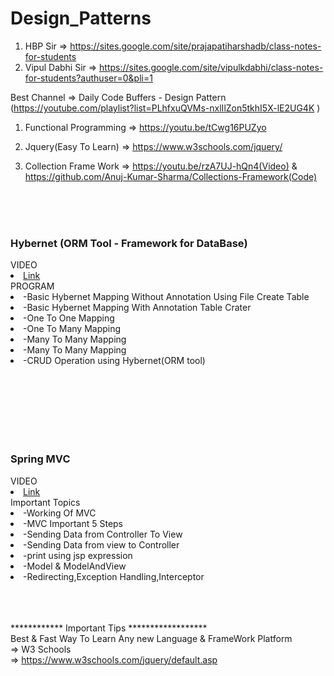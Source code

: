 # Design_Patterns

1) HBP Sir => https://sites.google.com/site/prajapatiharshadb/class-notes-for-students 
2) Vipul Dabhi Sir => https://sites.google.com/site/vipulkdabhi/class-notes-for-students?authuser=0&pli=1


Best Channel => Daily Code Buffers - Design Pattern (https://youtube.com/playlist?list=PLhfxuQVMs-nxlIlZon5tkhI5X-lE2UG4K )

1) Functional Programming => https://youtu.be/tCwg16PUZyo

2) Jquery(Easy To Learn) => https://www.w3schools.com/jquery/

3) Collection Frame Work => https://youtu.be/rzA7UJ-hQn4(Video) & https://github.com/Anuj-Kumar-Sharma/Collections-Framework(Code)

</br></hr></br></br>
<div>
<h3>Hybernet (ORM Tool - Framework for DataBase)</h3>
<ui>VIDEO</ui>  
  <li><a href="https://www.youtube.com/playlist?list=PL0zysOflRCekX8OO7V7pGQ9kxZ28JyJlk">Link</a></li>
<ui>PROGRAM</ui>
  <li>-Basic Hybernet Mapping Without Annotation Using File Create Table</li>
  <li>-Basic Hybernet Mapping With Annotation Table Crater</li>
  <li>-One To One Mapping</li>
  <li>-One To Many Mapping</li>
  <li>-Many To Many Mapping</li>
  <li>-Many To Many Mapping</li>
  <li>-CRUD Operation using Hybernet(ORM tool)</li>
</div>  
</br></hr></br></br>  

</br></hr></br></br>
<div>
<h3>Spring MVC</h3>
<ui>VIDEO</ui>  
  <li><a href="https://www.youtube.com/playlist?list=PL0zysOflRCelAb51IrexpUSeB0dpr9p6g">Link</a></li>
<ui>Important Topics</ui>
  <li>-Working Of MVC</li>
  <li>-MVC Important 5 Steps</li>
  <li>-Sending Data from Controller To View</li>
  <li>-Sending Data from view to Controller</li>
  <li>-print using jsp expression</li>
  <li>-Model & ModelAndView</li>
  <li>-Redirecting,Exception Handling,Interceptor</li>
</div>  
</br></hr></br></br>  
  
  

************ Important Tips ******************</br>
    Best & Fast  Way To Learn Any new Language & FrameWork Platform</br>
=>  W3 Schools</br>
=>  https://www.w3schools.com/jquery/default.asp
